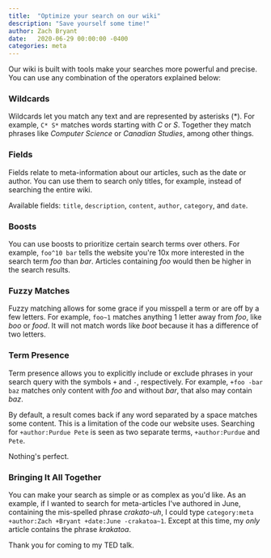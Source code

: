 ```yaml
---
title:  "Optimize your search on our wiki"
description: "Save yourself some time!"
author: Zach Bryant
date:   2020-06-29 00:00:00 -0400
categories: meta
---
```


Our wiki is built with tools make your searches more powerful and precise. You can use any combination of the operators explained below:

### Wildcards
Wildcards let you match any text and are represented by asterisks (\*). For example, `C* S*` matches words starting with *C* or *S*. Together they match phrases like *Computer Science* or *Canadian Studies*, among other things.

### Fields
Fields relate to meta-information about our articles, such as the date or author. You can use them to search only titles, for example, instead of searching the entire wiki.

Available fields: `title`, `description`, `content`, `author`, `category`, and `date`.

### Boosts
You can use boosts to prioritize certain search terms over others. For example, `foo^10 bar` tells the website you're 10x more interested in the search term *foo* than *bar*. Articles containing *foo* would then be higher in the search results.

### Fuzzy Matches
Fuzzy matching allows for some grace if you misspell a term or are off by a few letters. For example, `foo~1` matches anything 1 letter away from *foo*, like *boo* or *food*. It will not match words like *boot* because it has a difference of two letters.

### Term Presence
Term presence allows you to explicitly include or exclude phrases in your search query with the symbols `+` and `-`, respectively. For example, `+foo -bar baz` matches only content with *foo* and without *bar*, that also may contain *baz*.

By default, a result comes back if any word separated by a space matches some content. This is a limitation of the code our website uses. Searching for `+author:Purdue Pete` is seen as two separate terms, `+author:Purdue` and `Pete`. 

Nothing's perfect. 

### Bringing It All Together
You can make your search as simple or as complex as you'd like. As an example, if I wanted to search for meta-articles I've authored in June, containing the mis-spelled phrase *crakato-uh*, I could type `category:meta +author:Zach +Bryant +date:June -crakatoa~1`. Except at this time, my *only* article contains the phrase *krakatoa*.

Thank you for coming to my TED talk.
